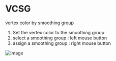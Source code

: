 # VCSG

vertex color by smoothing group

1. Set the vertex color to the smoothing group
2. select a smoothing group : left mouse button
3. assign a smoothing group : right mouse button

![image](https://user-images.githubusercontent.com/92988537/184679312-b5b0bb69-fac4-445b-95b5-42c72fa7dbce.png)
